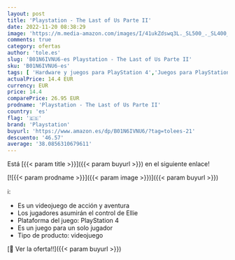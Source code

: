 ```yaml
---
layout: post
title: 'Playstation - The Last of Us Parte II'
date: 2022-11-20 08:38:29
image: 'https://m.media-amazon.com/images/I/41ukZdswq3L._SL500_._SL400_.jpg'
comments: true
category: ofertas
author: 'tole.es'
slug: 'B01N6IVNU6-es Playstation - The Last of Us Parte II'
sku: 'B01N6IVNU6-es'
tags: [ 'Hardware y juegos para PlayStation 4','Juegos para PlayStation 4','Videojuegos','playstation','🇪🇸', ]
actualPrice: 14.4 EUR
currency: EUR
price: 14.4
comparePrice: 26.95 EUR
prodname: 'Playstation - The Last of Us Parte II'
country: 'es'
flag: '🇪🇸'
brand: 'Playstation'
buyurl: 'https://www.amazon.es/dp/B01N6IVNU6/?tag=tolees-21'
descuento: '46.57'
average: '38.0856310679611'
---
```


Está [{{< param title >}}]({{< param buyurl >}}) en el siguiente enlace!

[![{{< param prodname >}}]({{< param image >}})]({{< param buyurl >}})

ℹ️:

- Es un videojuego de acción y aventura
- Los jugadores asumirán el control de Ellie
- Plataforma del juego: PlayStation 4
- Es un juego para un solo jugador
- Tipo de producto: videojuego

[🛒 Ver la oferta!!]({{< param buyurl >}})
